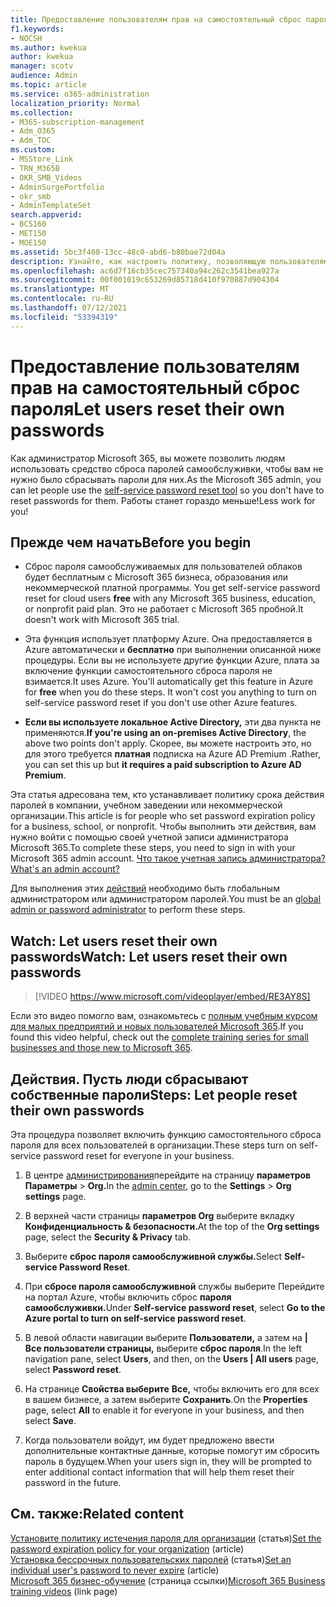 ```yaml
---
title: Предоставление пользователям прав на самостоятельный сброс пароля
f1.keywords:
- NOCSH
ms.author: kwekua
author: kwekua
manager: scotv
audience: Admin
ms.topic: article
ms.service: o365-administration
localization_priority: Normal
ms.collection:
- M365-subscription-management
- Adm_O365
- Adm_TOC
ms.custom:
- MSStore_Link
- TRN_M365B
- OKR_SMB_Videos
- AdminSurgePortfolio
- okr_smb
- AdminTemplateSet
search.appverid:
- BCS160
- MET150
- MOE150
ms.assetid: 5bc3f460-13cc-48c0-abd6-b80bae72d04a
description: Узнайте, как настроить политику, позволяющую пользователям сбросить собственные пароли с помощью средства сброса паролей самообслуживки.
ms.openlocfilehash: ac6d7f16cb35cec757340a94c262c3541bea927a
ms.sourcegitcommit: 00f001019c653269d85718d410f970887d904304
ms.translationtype: MT
ms.contentlocale: ru-RU
ms.lasthandoff: 07/12/2021
ms.locfileid: "53394319"
---
```

# <a name="let-users-reset-their-own-passwords"></a><span data-ttu-id="43b89-103">Предоставление пользователям прав на самостоятельный сброс пароля</span><span class="sxs-lookup"><span data-stu-id="43b89-103">Let users reset their own passwords</span></span>

<span data-ttu-id="43b89-104">Как администратор Microsoft 365, вы можете позволить людям [](https://go.microsoft.com/fwlink/p/?LinkId=522677) использовать средство сброса паролей самообслуживки, чтобы вам не нужно было сбрасывать пароли для них.</span><span class="sxs-lookup"><span data-stu-id="43b89-104">As the Microsoft 365 admin, you can let people use the [self-service password reset tool](https://go.microsoft.com/fwlink/p/?LinkId=522677) so you don't have to reset passwords for them.</span></span> <span data-ttu-id="43b89-105">Работы станет гораздо меньше!</span><span class="sxs-lookup"><span data-stu-id="43b89-105">Less work for you!</span></span>
  
## <a name="before-you-begin"></a><span data-ttu-id="43b89-106">Прежде чем начать</span><span class="sxs-lookup"><span data-stu-id="43b89-106">Before you begin</span></span>
  
- <span data-ttu-id="43b89-107">Сброс пароля самообслуживаемых для пользователей облаков будет бесплатным с Microsoft 365 бизнеса, образования или некоммерческой платной программы. </span><span class="sxs-lookup"><span data-stu-id="43b89-107">You get self-service password reset for cloud users **free** with any Microsoft 365 business, education, or nonprofit paid plan.</span></span> <span data-ttu-id="43b89-108">Это не работает с Microsoft 365 пробной.</span><span class="sxs-lookup"><span data-stu-id="43b89-108">It doesn't work with Microsoft 365 trial.</span></span>

- <span data-ttu-id="43b89-p103">Эта функция использует платформу Azure. Она предоставляется в Azure автоматически и **бесплатно** при выполнении описанной ниже процедуры. Если вы не используете другие функции Azure, плата за включение функции самостоятельного сброса пароля не взимается.</span><span class="sxs-lookup"><span data-stu-id="43b89-p103">It uses Azure. You'll automatically get this feature in Azure for **free** when you do these steps. It won't cost you anything to turn on self-service password reset if you don't use other Azure features.</span></span>

- <span data-ttu-id="43b89-112">**Если вы используете локальное Active Directory,** эти два пункта не применяются.</span><span class="sxs-lookup"><span data-stu-id="43b89-112">**If you're using an on-premises Active Directory**, the above two points don't apply.</span></span> <span data-ttu-id="43b89-113">Скорее, вы можете настроить это, но для этого требуется **платная** подписка на Azure AD Premium .</span><span class="sxs-lookup"><span data-stu-id="43b89-113">Rather, you can set this up but **it requires a paid subscription to Azure AD Premium**.</span></span>

<span data-ttu-id="43b89-114">Эта статья адресована тем, кто устанавливает политику срока действия паролей в компании, учебном заведении или некоммерческой организации.</span><span class="sxs-lookup"><span data-stu-id="43b89-114">This article is for people who set password expiration policy for a business, school, or nonprofit.</span></span> <span data-ttu-id="43b89-115">Чтобы выполнить эти действия, вам нужно войти с помощью своей учетной записи администратора Microsoft 365.</span><span class="sxs-lookup"><span data-stu-id="43b89-115">To complete these steps, you need to sign in with your Microsoft 365 admin account.</span></span> [<span data-ttu-id="43b89-116">Что такое учетная запись администратора?</span><span class="sxs-lookup"><span data-stu-id="43b89-116">What's an admin account?</span></span>](../../business-video/admin-center-overview.md)

<span data-ttu-id="43b89-117">Для выполнения этих [действий](about-admin-roles.md) необходимо быть глобальным администратором или администратором паролей.</span><span class="sxs-lookup"><span data-stu-id="43b89-117">You must be an [global admin or password administrator](about-admin-roles.md) to perform these steps.</span></span>

## <a name="watch-let-users-reset-their-own-passwords"></a><span data-ttu-id="43b89-118">Watch: Let users reset their own passwords</span><span class="sxs-lookup"><span data-stu-id="43b89-118">Watch: Let users reset their own passwords</span></span>

> [!VIDEO https://www.microsoft.com/videoplayer/embed/RE3AY8S]

<span data-ttu-id="43b89-119">Если это видео помогло вам, ознакомьтесь с [полным учебным курсом для малых предприятий и новых пользователей Microsoft 365](../../business-video/index.yml).</span><span class="sxs-lookup"><span data-stu-id="43b89-119">If you found this video helpful, check out the [complete training series for small businesses and those new to Microsoft 365](../../business-video/index.yml).</span></span>

## <a name="steps-let-people-reset-their-own-passwords"></a><span data-ttu-id="43b89-120">Действия. Пусть люди сбрасывают собственные пароли</span><span class="sxs-lookup"><span data-stu-id="43b89-120">Steps: Let people reset their own passwords</span></span>

<span data-ttu-id="43b89-121">Эта процедура позволяет включить функцию самостоятельного сброса пароля для всех пользователей в организации.</span><span class="sxs-lookup"><span data-stu-id="43b89-121">These steps turn on self-service password reset for everyone in your business.</span></span>

1. <span data-ttu-id="43b89-122">В центре <a href="https://go.microsoft.com/fwlink/p/?linkid=2024339" target="_blank">администрирования</a>перейдите на страницу **параметров Параметры**  >  **Org.**</span><span class="sxs-lookup"><span data-stu-id="43b89-122">In the <a href="https://go.microsoft.com/fwlink/p/?linkid=2024339" target="_blank">admin center</a>, go to the **Settings** > **Org settings** page.</span></span>

2. <span data-ttu-id="43b89-123">В верхней части страницы **параметров Org** выберите вкладку **Конфиденциальность & безопасности.**</span><span class="sxs-lookup"><span data-stu-id="43b89-123">At the top of the **Org settings** page, select the **Security & Privacy** tab.</span></span>
  
3. <span data-ttu-id="43b89-124">Выберите **сброс пароля самообслуживной службы.**</span><span class="sxs-lookup"><span data-stu-id="43b89-124">Select **Self-service Password Reset**.</span></span>

4. <span data-ttu-id="43b89-125">При **сбросе пароля самообслуживной** службы выберите Перейдите на портал Azure, чтобы включить сброс **пароля самообслуживки.**</span><span class="sxs-lookup"><span data-stu-id="43b89-125">Under **Self-service password reset**, select **Go to the Azure portal to turn on self-service password reset**.</span></span>

5. <span data-ttu-id="43b89-126">В левой области навигации выберите **Пользователи,** а затем на **| Все пользователи страницы,** выберите **сброс пароля**.</span><span class="sxs-lookup"><span data-stu-id="43b89-126">In the left navigation pane, select **Users**, and then, on the **Users | All users** page, select **Password reset**.</span></span>
  
6. <span data-ttu-id="43b89-127">На странице **Свойства выберите** **Все,** чтобы включить его для всех в вашем бизнесе, а затем выберите **Сохранить**.</span><span class="sxs-lookup"><span data-stu-id="43b89-127">On the **Properties** page, select **All** to enable it for everyone in your business, and then select **Save**.</span></span>
  
7. <span data-ttu-id="43b89-128">Когда пользователи войдут, им будет предложено ввести дополнительные контактные данные, которые помогут им сбросить пароль в будущем.</span><span class="sxs-lookup"><span data-stu-id="43b89-128">When your users sign in, they will be prompted to enter additional contact information that will help them reset their password in the future.</span></span>

## <a name="related-content"></a><span data-ttu-id="43b89-129">См. также:</span><span class="sxs-lookup"><span data-stu-id="43b89-129">Related content</span></span>

<span data-ttu-id="43b89-130">[Установите политику истечения пароля для организации](../manage/set-password-expiration-policy.md) (статья)</span><span class="sxs-lookup"><span data-stu-id="43b89-130">[Set the password expiration policy for your organization](../manage/set-password-expiration-policy.md) (article)</span></span>\
<span data-ttu-id="43b89-131">[Установка бессрочных пользовательских паролей](set-password-to-never-expire.md) (статья)</span><span class="sxs-lookup"><span data-stu-id="43b89-131">[Set an individual user's password to never expire](set-password-to-never-expire.md) (article)</span></span>\
<span data-ttu-id="43b89-132">[Microsoft 365 бизнес-обучение](../../business-video/index.yml) (страница ссылки)</span><span class="sxs-lookup"><span data-stu-id="43b89-132">[Microsoft 365 Business training videos](../../business-video/index.yml) (link page)</span></span>
